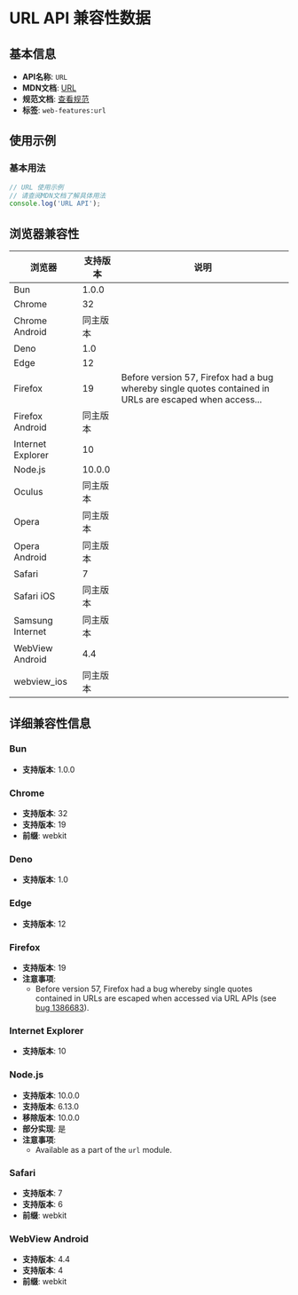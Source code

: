 # URL API 兼容性数据

## 基本信息

- **API名称**: `URL`
- **MDN文档**: [URL](https://developer.mozilla.org/docs/Web/API/URL)
- **规范文档**: [查看规范](https://url.spec.whatwg.org/#url)
- **标签**: `web-features:url`

## 使用示例

### 基本用法

```javascript
// URL 使用示例
// 请查阅MDN文档了解具体用法
console.log('URL API');
```

## 浏览器兼容性

| 浏览器 | 支持版本 | 说明 |
|--------|----------|------|
| Bun | 1.0.0 |  |
| Chrome | 32 |  |
| Chrome Android | 同主版本 |  |
| Deno | 1.0 |  |
| Edge | 12 |  |
| Firefox | 19 | Before version 57, Firefox had a bug whereby single quotes contained in URLs are escaped when access... |
| Firefox Android | 同主版本 |  |
| Internet Explorer | 10 |  |
| Node.js | 10.0.0 |  |
| Oculus | 同主版本 |  |
| Opera | 同主版本 |  |
| Opera Android | 同主版本 |  |
| Safari | 7 |  |
| Safari iOS | 同主版本 |  |
| Samsung Internet | 同主版本 |  |
| WebView Android | 4.4 |  |
| webview_ios | 同主版本 |  |

## 详细兼容性信息

### Bun

- **支持版本**: 1.0.0

### Chrome

- **支持版本**: 32
- **支持版本**: 19
- **前缀**: webkit

### Deno

- **支持版本**: 1.0

### Edge

- **支持版本**: 12

### Firefox

- **支持版本**: 19
- **注意事项**:
  - Before version 57, Firefox had a bug whereby single quotes contained in URLs are escaped when accessed via URL APIs (see [bug 1386683](https://bugzil.la/1386683)).

### Internet Explorer

- **支持版本**: 10

### Node.js

- **支持版本**: 10.0.0
- **支持版本**: 6.13.0
- **移除版本**: 10.0.0
- **部分实现**: 是
- **注意事项**:
  - Available as a part of the `url` module.

### Safari

- **支持版本**: 7
- **支持版本**: 6
- **前缀**: webkit

### WebView Android

- **支持版本**: 4.4
- **支持版本**: 4
- **前缀**: webkit

